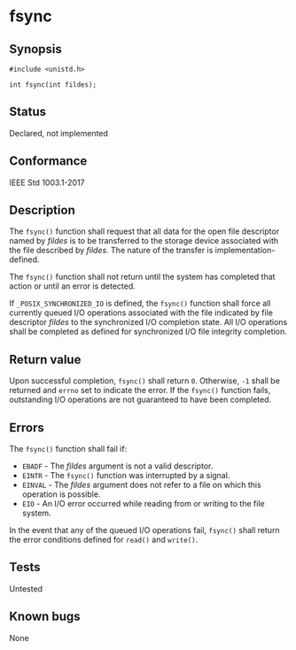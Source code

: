 # fsync

## Synopsis

`#include <unistd.h>`

`int fsync(int fildes);`

## Status

Declared, not implemented

## Conformance

IEEE Std 1003.1-2017

## Description

The `fsync()` function shall request that all data for the open file descriptor named by _fildes_ is to be transferred
to the storage device associated with the file described by _fildes_. The nature of the transfer is
implementation-defined.

The `fsync()` function shall not return until the system has completed that action or until an error is detected.

If `_POSIX_SYNCHRONIZED_IO` is defined, the `fsync()` function shall force all currently queued I/O operations
associated with the file indicated by file descriptor _fildes_ to the synchronized I/O completion state. All I/O
operations shall be completed as defined for synchronized I/O file integrity completion.

## Return value

Upon successful completion, `fsync()` shall return `0`. Otherwise, `-1` shall be returned and `errno` set to indicate
the error. If the `fsync()` function fails, outstanding I/O operations are not guaranteed to have been completed.

## Errors

The `fsync()` function shall fail if:

* `EBADF` - The _fildes_ argument is not a valid descriptor.
* `EINTR` - The `fsync()` function was interrupted by a signal.
* `EINVAL` - The _fildes_ argument does not refer to a file on which this operation is possible.
* `EIO` - An I/O error occurred while reading from or writing to the file system.

In the event that any of the queued I/O operations fail, `fsync()` shall return the error conditions defined for
`read()` and `write()`.

## Tests

Untested

## Known bugs

None
